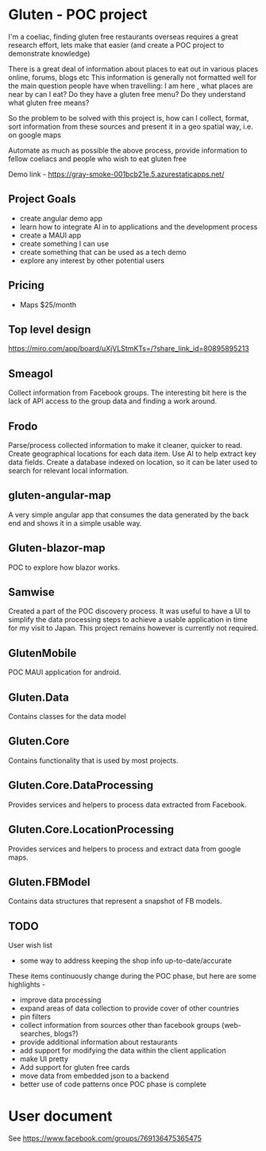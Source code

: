 # Gluten - POC project

I'm a coeliac, finding gluten free restaurants overseas requires a great research effort, lets make that easier (and create a POC project to demonstrate knowledge)

There is a great deal of information about places to eat out in various places online, forums, blogs etc
This information is generally not formatted well for the main question people have when travelling: 
I am here <insert street or city name>, what places are near by can I eat? Do they have a gluten free menu? Do they understand what gluten free means?

So the problem to be solved with this project is, how can I collect, format, sort information from these sources and present it in a geo spatial way, 
i.e. on google maps

Automate as much as possible the above process, provide information to fellow coeliacs and people who wish to eat gluten free

Demo link - https://gray-smoke-001bcb21e.5.azurestaticapps.net/


## Project Goals 

 - create angular demo app
 - learn how to integrate AI in to applications and the development process
 - create a MAUI app
 - create something I can use
 - create something that can be used as a tech demo
 - explore any interest by other potential users
 
## Pricing 

 - Maps $25/month
 

## Top level design 

https://miro.com/app/board/uXjVLStmKTs=/?share_link_id=80895895213

## Smeagol

Collect information from Facebook groups. The interesting bit here is the lack of API access to the group data and finding a work around.

## Frodo

Parse/process collected information to make it cleaner, quicker to read. Create geographical locations for each data item.
Use AI to help extract key data fields.
Create a database indexed on location, so it can be later used to search for relevant local information.

## gluten-angular-map 

A very simple angular app that consumes the data generated by the back end and shows it in a simple usable way.

## Gluten-blazor-map

POC to explore how blazor works.

## Samwise 

Created a part of the POC discovery process. It was useful to have a UI to simplify the data processing steps to achieve a usable 
application in time for my visit to Japan. This project remains however is currently not required.

## GlutenMobile 

POC MAUI application for android. 

## Gluten.Data 

Contains classes for the data model

## Gluten.Core 

Contains functionality that is used by most projects.

## Gluten.Core.DataProcessing

Provides services and helpers to process data extracted from Facebook.

## Gluten.Core.LocationProcessing

Provides services and helpers to process and extract data from google maps.

## Gluten.FBModel

Contains data structures that represent a snapshot of FB models.

## TODO 

User wish list
 - some way to address keeping the shop info up-to-date/accurate

These items continuously change during the POC phase, but here are some highlights -

 - improve data processing
 - expand areas of data collection to provide cover of other countries
 - pin filters
 - collect information from sources other than facebook groups (web-searches, blogs?)
 - provide additional information about restaurants
 - add support for modifying the data within the client application
 - make UI pretty
 - Add support for gluten free cards 
 - move data from embedded json to a backend
 - better use of code patterns once POC phase is complete

# User document

See https://www.facebook.com/groups/769136475365475